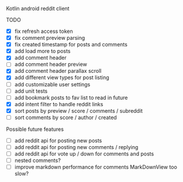 Kotlin android reddit client

TODO
- [X] fix refresh access token
- [X] fix comment preview parsing
- [X] fix created timestamp for posts and comments
- [X] add load more to posts
- [X] add comment header
- [ ] add comment header preview
- [X] add comment header parallax scroll
- [X] add different view types for post listing
- [ ] add customizable user settings
- [ ] add unit tests
- [ ] add bookmark posts to fav list to read in future
- [X] add intent filter to handle reddit links
- [X] sort posts by preview / score / comments / subreddit
- [ ] sort comments by score / author / created

Possible future features
- [ ] add reddit api for posting new posts
- [ ] add reddit api for posting new comments / replying
- [ ] add reddit api for vote up / down for comments and posts
- [ ] nested comments?
- [ ] improve markdown performance for comments MarkDownView too slow?
